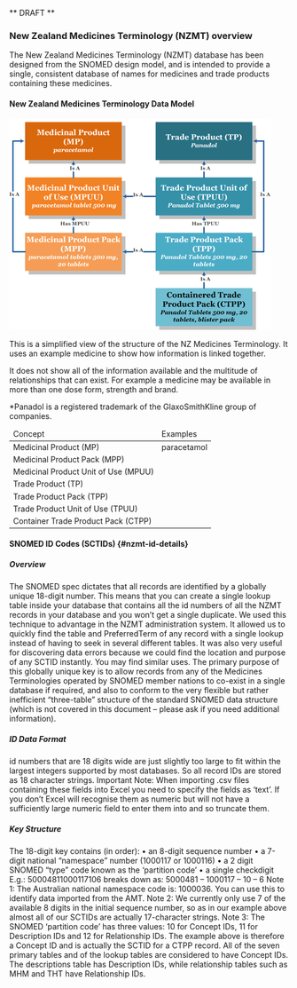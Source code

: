 ** DRAFT **

### New Zealand Medicines Terminology (NZMT) overview

The New Zealand Medicines Terminology (NZMT) database has been designed from the SNOMED design model, and is intended to provide a single, consistent database of names for medicines and trade products containing these medicines.

#### New Zealand Medicines Terminology Data Model

![NZMT Overview](./images/nzmt_data_model_sml.gif)

This is a simplified view of the structure of the NZ Medicines Terminology. It uses an example medicine to show how information is linked together.

It does not show all of the information available and the multitude of relationships that can exist. For example a medicine may be available in more than one dose form, strength and brand.

*Panadol is a registered trademark of the GlaxoSmithKline group of companies.

<table>
<thead>
<tr><td>Concept</td>
<td>Examples</td>
</tr>
</thead>
<tbody>
<tr><td>Medicinal Product (MP)</td>
<td>paracetamol</td>
</tr>
<tr><td>Medicinal Product Pack (MPP)</td>
<td></td>
</tr>
<tr><td>Medicinal Product Unit of Use (MPUU)</td>
<td></td>
</tr>
<tr><td>Trade Product (TP)</td>
<td></td>
</tr>
<tr><td>Trade Product Pack (TPP)</td>
<td></td>
</tr>
<tr><td>Trade Product Unit of Use (TPUU)</td>
<td></td>
</tr>
<tr><td>Container Trade Product Pack (CTPP)</td>
<td></td>
</tr>
</tbody>
</table>


#### SNOMED ID Codes (SCTIDs) {#nzmt-id-details}

##### Overview
The SNOMED spec dictates that all records are identified by a globally unique 18-digit number. 
This means that you can create a single lookup table inside your database that contains all the id numbers of all the NZMT records in your database and you won’t get a single duplicate.
We used this technique to advantage in the NZMT administration system. It allowed us to quickly find the table and PreferredTerm of any record with a single lookup instead of having to seek in several different tables. It was also very useful for discovering data errors because we could find the location and purpose of any SCTID instantly. You may find similar uses.
The primary purpose of this globally unique key is to allow records from any of the Medicines Terminologies operated by SNOMED member nations to co-exist in a single database if required, and also to conform to the very flexible but rather inefficient “three-table” structure of the standard SNOMED data structure (which is not covered in this document – please ask if you need additional information).

##### ID Data Format

id numbers that are 18 digits wide are just slightly too large to fit within the largest integers supported by most databases. So all record IDs are stored as 18 character strings.
Important Note: When importing .csv files containing these fields into Excel you need to specify the fields as ‘text’.  If you don’t Excel will recognise them as numeric but will not have a sufficiently large numeric field to enter them into and so truncate them.

##### Key Structure

The 18-digit key contains (in order):
•	an 8-digit sequence number 
•	a 7-digit national “namespace” number (1000117 or 1000116)
•	a 2 digit SNOMED “type” code known as the ‘partition code’
•	a single checkdigit
E.g.: 50004811000117106 breaks down as: 5000481 – 1000117 – 10 – 6
Note 1: The Australian national namespace code is: 1000036.  You can use this to identify data imported from the AMT. 
Note 2:  We currently only use 7 of the available 8 digits in the initial sequence number, so as in our example above almost all of our SCTIDs are actually 17-character strings.
Note 3:  The SNOMED ‘partition code’ has three values: 10 for Concept IDs, 11 for Description IDs and 12 for Relationship IDs.  The example above is therefore a Concept ID and is actually the SCTID for a CTPP record.  All of the seven primary tables and of the lookup tables are considered to have Concept IDs.  The descriptions table has Description IDs, while relationship tables such as MHM and THT have Relationship IDs.
